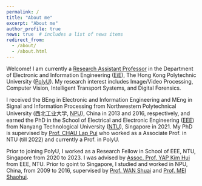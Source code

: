 ```yaml
---
permalink: /
title: "About me"
excerpt: "About me"
author_profile: true
news: true  # includes a list of news items
redirect_from: 
  - /about/
  - /about.html
---
```


Welcome! I am currently a [Research Assistant Professor](https://research.polyu.edu.hk/en/persons/yi-wang-3) in the Department of Electronic and Information Engineering ([EiE](https://www.polyu.edu.hk/eie/)), The Hong Kong Polytechnic University ([PolyU](https://www.polyu.edu.hk/)). My research interest includes Image/Video Processing, Computer Vision, Intelligent Transport Systems, and Digital Forensics.

I received the BEng in Electronic and Information Engineering and MEng in Signal and Information Processing from Northwestern Polytechnical University (西北工业大学, [NPU](https://en.nwpu.edu.cn/)), China in 2013 and 2016, respectively, and earned the PhD in the School of Electrical and Electronic Engineering ([EEE](https://www.ntu.edu.sg/eee/)) from Nanyang Technological University ([NTU](https://www.ntu.edu.sg/)), Singapore in 2021. My PhD is supervised by [Prof. CHAU Lap Pui](https://www.polyu.edu.hk/eie/people/academic-staff/prof-chau-lap-pui/) who worked as a Associate Prof. in NTU (till 2022) and currently a Prof. in PolyU. 

Prior to joining PolyU, I worked as a Research Fellow in School of EEE, NTU, Singapore from 2020 to 2023. I was advised by [Assoc. Prof. YAP Kim Hui](https://dr.ntu.edu.sg/cris/rp/rp01044) from EEE, NTU. Prior to goint to Singapore, I studied and worked in NPU, China, from 2009 to 2016, supervised by [Prof. WAN Shuai](https://teacher.nwpu.edu.cn/en/wanshuai.html) and [Prof. MEI Shaohui](https://teacher.nwpu.edu.cn/en/meishaohui.html).

<!-- My co-authors and colleagues of the research group include  -->

<!-- I earned my PhD in Political Science from the
[University *of* North Carolina *at* Chapel Hill](https://www.unc.edu) and my
B.A. in Political Science from [Haverford College](https://www.haverford.edu).
My academic work has been [published](publications) or is forthcoming in
*International Studies Quarterly*, *Conflict Management and Peace Science*,
*Political Science Research and Methods*, and *PS: Political Science & Politics*,
among other outlets. This [research](research) explores the causes and
consequences of political violence using a broad variety of methods such as
latent variable models, geospatial analysis, and big data. While primarily
focused on civil conflict, it also examines contentious political phenomena
including terrorism and economic statecraft, and develops new measures of
institutions in international relations. I have [teaching](teaching) experience
in both quantitative methodology and international relations, and am a certified
instructor with [The Carpentries](https://carpentries.org). -->
